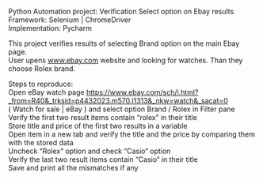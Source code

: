 Python Automation project: Verification Select option on Ebay results
Framework: Selenium | ChromeDriver   
Implementation: Pycharm  

This project verifies results of selecting Brand option on the main Ebay page.  
User upens www.ebay.com website and looking for watches. Than they choose Rolex brand.  

Steps to reproduce:  
Open eBay watch page https://www.ebay.com/sch/i.html?_from=R40&_trksid=p4432023.m570.l1313&_nkw=watch&_sacat=0   
( Watch for sale | eBay ) and select option Brand / Rolex in Filter pane  
Verify the first two result items contain “rolex” in their title  
Store title and price of the first two results in a variable  
Open item in a new tab and verify the title and the price by comparing them with the stored data  
Uncheck “Rolex“ option and check “Casio“ option  
Verify the last two result items contain “Casio“ in their title  
Save and print all the mismatches if any  
